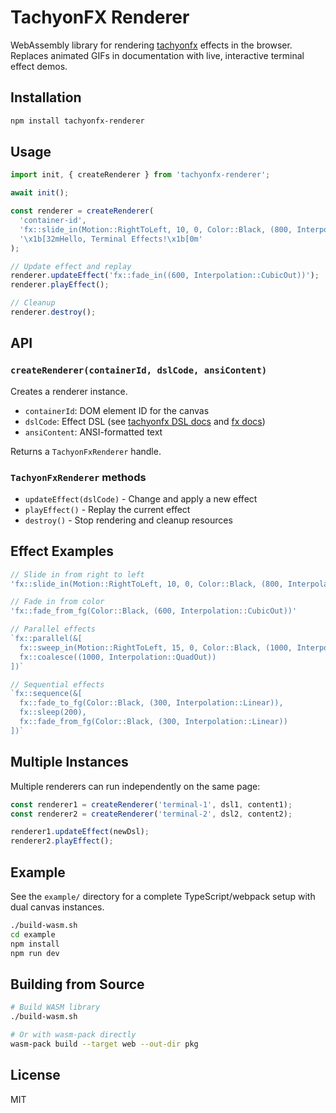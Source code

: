 # TachyonFX Renderer

WebAssembly library for rendering [tachyonfx](https://github.com/junkdog/tachyonfx) effects in the browser. Replaces
animated GIFs in documentation with live, interactive terminal effect demos.

## Installation

```bash
npm install tachyonfx-renderer
```

## Usage

```typescript
import init, { createRenderer } from 'tachyonfx-renderer';

await init();

const renderer = createRenderer(
  'container-id',
  'fx::slide_in(Motion::RightToLeft, 10, 0, Color::Black, (800, Interpolation::QuadOut))',
  '\x1b[32mHello, Terminal Effects!\x1b[0m'
);

// Update effect and replay
renderer.updateEffect('fx::fade_in((600, Interpolation::CubicOut))');
renderer.playEffect();

// Cleanup
renderer.destroy();
```

## API

### `createRenderer(containerId, dslCode, ansiContent)`

Creates a renderer instance.

- `containerId`: DOM element ID for the canvas
- `dslCode`: Effect DSL (see [tachyonfx DSL docs][tfx-dsl] and [fx docs][fx-docs])
- `ansiContent`: ANSI-formatted text

 [tfx-dsl]: https://github.com/junkdog/tachyonfx/blob/development/docs/dsl.md
 [fx-docs]: https://docs.rs/tachyonfx/latest/tachyonfx/fx/index.html

Returns a `TachyonFxRenderer` handle.

### `TachyonFxRenderer` methods

- `updateEffect(dslCode)` - Change and apply a new effect
- `playEffect()` - Replay the current effect
- `destroy()` - Stop rendering and cleanup resources

## Effect Examples

```typescript
// Slide in from right to left
'fx::slide_in(Motion::RightToLeft, 10, 0, Color::Black, (800, Interpolation::QuadOut))'

// Fade in from color
'fx::fade_from_fg(Color::Black, (600, Interpolation::CubicOut))'

// Parallel effects
`fx::parallel(&[
  fx::sweep_in(Motion::RightToLeft, 15, 0, Color::Black, (1000, Interpolation::BounceOut)),
  fx::coalesce((1000, Interpolation::QuadOut))
])`

// Sequential effects
`fx::sequence(&[
  fx::fade_to_fg(Color::Black, (300, Interpolation::Linear)),
  fx::sleep(200),
  fx::fade_from_fg(Color::Black, (300, Interpolation::Linear))
])`
```

## Multiple Instances

Multiple renderers can run independently on the same page:

```typescript
const renderer1 = createRenderer('terminal-1', dsl1, content1);
const renderer2 = createRenderer('terminal-2', dsl2, content2);

renderer1.updateEffect(newDsl);
renderer2.playEffect();
```

## Example

See the `example/` directory for a complete TypeScript/webpack setup with dual canvas instances.

```bash
./build-wasm.sh
cd example
npm install
npm run dev
```

## Building from Source

```bash
# Build WASM library
./build-wasm.sh

# Or with wasm-pack directly
wasm-pack build --target web --out-dir pkg
```

## License

MIT
